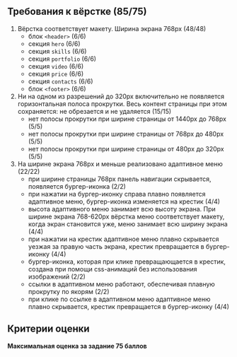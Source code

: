 ## Требования к вёрстке (85/75)
1. Вёрстка соответствует макету. Ширина экрана 768px (48/48)
   - блок `<header>` (6/6)
   - секция `hero` (6/6)
   - секция `skills` (6/6)
   - секция `portfolio` (6/6)
   - секция `video` (6/6)
   - секция `price` (6/6)
   - секция `contacts` (6/6)
   - блок `<footer>` (6/6) 
2. Ни на одном из разрешений до 320px включительно не появляется горизонтальная полоса прокрутки. Весь контент страницы при этом сохраняется: не обрезается и не удаляется (15/15)
   - нет полосы прокрутки при ширине страницы от 1440рх до 768рх (5/5)
   - нет полосы прокрутки при ширине страницы от 768рх до 480рх (5/5)
   - нет полосы прокрутки при ширине страницы от 480рх до 320рх (5/5)
3. На ширине экрана 768рх и меньше реализовано адаптивное меню (22/22)
   - при ширине страницы 768рх панель навигации скрывается, появляется бургер-иконка (2/2)   
   - при нажатии на бургер-иконку справа плавно появляется адаптивное меню, бургер-иконка изменяется на крестик (4/4)
   - высота адаптивного меню занимает всю высоту экрана. При ширине экрана 768-620рх вёрстка меню соответствует макету, когда экран становится уже, меню занимает всю ширину экрана (4/4)
   - при нажатии на крестик адаптивное меню плавно скрывается уезжая за правую часть экрана, крестик превращается в бургер-иконку (4/4)
   - бургер-иконка, которая при клике превращающается в крестик, создана при помощи css-анимаций без использования изображений (2/2)
   - ссылки в адаптивном меню работают, обеспечивая плавную прокрутку по якорям (2/2)
   - при клике по ссылке в адаптивном меню адаптивное меню плавно скрывается, крестик превращается в бургер-иконку (4/4) 

## Критерии оценки

**Максимальная оценка за задание 75 баллов**  
